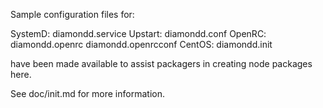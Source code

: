 Sample configuration files for:

SystemD: diamondd.service
Upstart: diamondd.conf
OpenRC:  diamondd.openrc
         diamondd.openrcconf
CentOS:  diamondd.init

have been made available to assist packagers in creating node packages here.

See doc/init.md for more information.
